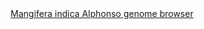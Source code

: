 <div id="Mangifera_indica_Alphonso_genome_browser" align="center">
  <a href="https://ink-blot.github.io/?sessionURL=blob:zZVtb6pIFID_ymY.7SaIICDityvVa9H6AraKNzdmhAFGYQaZQcSm_32nbr2bzTbbdrMvTQiB4QznnHmegUdwRAXDlIAuaMmqIRtAAiyhlQezPEUTmCEGuhFMGZJAgSJUIBIg0H0EEWQc3rtjMTHhPGfdZjOEUSNGhGY4YDLTZJg3GC15gkRooyXDDJ4pgRWTA5qJYA6bMM0TShhtwiBAjDWUZo5IvKmgOF2fbS6vRJusTDm.ZN2IIkRhoRxBUS0mITq9Uch7MsfmUNvftfK1cZqTTl.9537tQTrY9s4PwXI3rcYH2w1nq5HzNWJ4cUQ3emp9SXBbuc2Gk7gs8mZEbk9jJbwfe2Pbx.3dcFnvV3oSormpsGqNvYE6oTOMUvsu3qa5VQ.suDOpR5HRnq_UdCEawuBJAikNSrHsIEgK1ewaktLRJd2wGs9XhmQZlmi7oBh0v32XAC9gsBfR3x4Br3PBBjB0KC.YJECLEBWg27AUxVQtq2Xopq5YlvokPYKySP9heBkkggbeoBDzTUi5zGjBBac4ijQ5Pot6Ipxe2InEbwd_IrKn6b6MOutqOPHPS3ewTgvn0Fe9mTEcQqv2lNn4piLIuT9O04jd3vV3A_cB5bbfVhw22JdI5lssOnp36xEtMshF6POQuH8hCwmhHPLn_SqBBOE4ETGmIoGAplRwBkW8_VmRfhKHaii_iKAjZniLU8zrpUhJK9DVWkZbV3.oof07KvzYvZ7rdlod1epoG3Uj8HPxCQk3jORMFt3IxyD6kxkfnvuJRBkb530YjlzmwiTXmB3NdiezfrDPx.XqoAkX_CVxj_6pNDqK9uXk.J5ihnZxqsequuZE.aMoH1_Fqzdi5HdtjrDAkPBXdVBNy2z9hUAvmuj_iybPYNO_Lcprsz.RKq7nMmfRt5Pxw8qfxf0FjEepTnUSBrd2yw6TqYVqBzujG1XLFxPL0HqHXS_ZOTgaxUbc.pAqr67kx2VRdaVtvm2L8R_aIm9h9g4tXsI.Ef_gPHQsZ46OOqlCL9rWuO0ha.JFh6kXlXE_Rl.hswp6VjbXjLHvVKt0ivt.7Sx6Nw89WxMdvcX_ujZX0L_dXn8mKY5Jhi6oX7i1n74__Qo-">Mangifera indica Alphonso genome browser</a>
</div>
